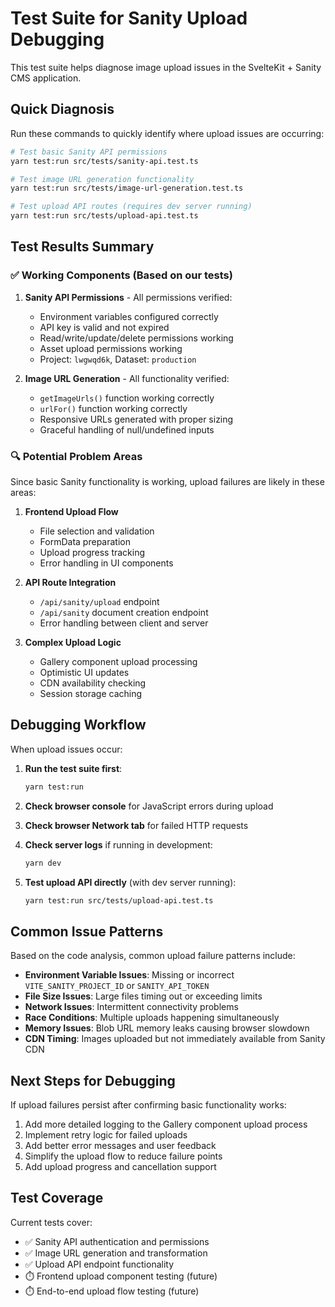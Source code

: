 # Test Suite for Sanity Upload Debugging

This test suite helps diagnose image upload issues in the SvelteKit + Sanity CMS application.

## Quick Diagnosis

Run these commands to quickly identify where upload issues are occurring:

```bash
# Test basic Sanity API permissions
yarn test:run src/tests/sanity-api.test.ts

# Test image URL generation functionality
yarn test:run src/tests/image-url-generation.test.ts

# Test upload API routes (requires dev server running)
yarn test:run src/tests/upload-api.test.ts
```

## Test Results Summary

### ✅ Working Components (Based on our tests)

1. **Sanity API Permissions** - All permissions verified:

    - Environment variables configured correctly
    - API key is valid and not expired
    - Read/write/update/delete permissions working
    - Asset upload permissions working
    - Project: `lwgwqd6k`, Dataset: `production`

2. **Image URL Generation** - All functionality verified:
    - `getImageUrls()` function working correctly
    - `urlFor()` function working correctly
    - Responsive URLs generated with proper sizing
    - Graceful handling of null/undefined inputs

### 🔍 Potential Problem Areas

Since basic Sanity functionality is working, upload failures are likely in these areas:

1. **Frontend Upload Flow**

    - File selection and validation
    - FormData preparation
    - Upload progress tracking
    - Error handling in UI components

2. **API Route Integration**

    - `/api/sanity/upload` endpoint
    - `/api/sanity` document creation endpoint
    - Error handling between client and server

3. **Complex Upload Logic**
    - Gallery component upload processing
    - Optimistic UI updates
    - CDN availability checking
    - Session storage caching

## Debugging Workflow

When upload issues occur:

1. **Run the test suite first**:

    ```bash
    yarn test:run
    ```

2. **Check browser console** for JavaScript errors during upload

3. **Check browser Network tab** for failed HTTP requests

4. **Check server logs** if running in development:

    ```bash
    yarn dev
    ```

5. **Test upload API directly** (with dev server running):
    ```bash
    yarn test:run src/tests/upload-api.test.ts
    ```

## Common Issue Patterns

Based on the code analysis, common upload failure patterns include:

- **Environment Variable Issues**: Missing or incorrect `VITE_SANITY_PROJECT_ID` or `SANITY_API_TOKEN`
- **File Size Issues**: Large files timing out or exceeding limits
- **Network Issues**: Intermittent connectivity problems
- **Race Conditions**: Multiple uploads happening simultaneously
- **Memory Issues**: Blob URL memory leaks causing browser slowdown
- **CDN Timing**: Images uploaded but not immediately available from Sanity CDN

## Next Steps for Debugging

If upload failures persist after confirming basic functionality works:

1. Add more detailed logging to the Gallery component upload process
2. Implement retry logic for failed uploads
3. Add better error messages and user feedback
4. Simplify the upload flow to reduce failure points
5. Add upload progress and cancellation support

## Test Coverage

Current tests cover:

- ✅ Sanity API authentication and permissions
- ✅ Image URL generation and transformation
- ✅ Upload API endpoint functionality
- ⏱️ Frontend upload component testing (future)
- ⏱️ End-to-end upload flow testing (future)
